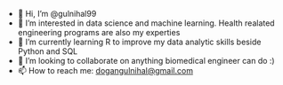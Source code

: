 - 👋 Hi, I’m @gulnihal99
- 👀 I’m interested in data science and machine learning. Health realated engineering programs are also my experties
- 🌱 I’m currently learning R to improve my data analytic skills beside Python and SQL
- 💞️ I’m looking to collaborate on anything biomedical engineer can do :)
- 📫 How to reach me: dogangulnihal@gmail.com

<!---
gulnihal99/gulnihal99 is a ✨ special ✨ repository because its `README.md` (this file) appears on your GitHub profile.
You can click the Preview link to take a look at your changes.
--->
